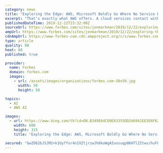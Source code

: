 ```yaml
---
category: news
title: "Exploring the Edge: AWS, Microsoft Boldly Go Where No Service Has Before"
excerpt: "That’s exactly what AWS offers. A cloud services contact with AWS means the end of new equipment ... company has been busy remaking its business around artificial intelligence and new edge computing solutions. These days, that means small boxes attached to light posts, buildings and communications towers. This is the gear the company is ..."
publishedDateTime: 2019-12-22T23:32:00Z
sourceUrl: https://www.forbes.com/sites/jonmarkman/2019/12/22/exploring-the-edge-aws-microsoft-boldly-go-where-no-service-has-before/
ampUrl: https://www.forbes.com/sites/jonmarkman/2019/12/22/exploring-the-edge-aws-microsoft-boldly-go-where-no-service-has-before/amp/
cdnAmpUrl: https://www-forbes-com.cdn.ampproject.org/c/s/www.forbes.com/sites/jonmarkman/2019/12/22/exploring-the-edge-aws-microsoft-boldly-go-where-no-service-has-before/amp/
type: article
quality: 88
heat: 88
published: true

provider:
  name: Forbes
  domain: forbes.com
  images:
    - url: /assets/images/organizations/forbes.com-50x50.jpg
      width: 50
      height: 50

topics:
  - AI
  - AWS AI

images:
  - url: https://www.bing.com/th?id=ON.B349E64CE0E83355DD246941EE5E6F62
    width: 600
    height: 315
    title: "Exploring the Edge: AWS, Microsoft Boldly Go Where No Service Has Before"

secured: "GwZO62bJ5JM2+k1Uyffur4nIXZtjrzwJh8koWgAIuosuqp8KHTlZItwx/huFQUoNqXs4zlvkzGtyQ7gwI98sDrp6Q0uclBk2J4L4WqYIkaFFrXsNVHQnffqJK5M/tjfcObi15mrodEuAuuJB+5bluuahS+KxbRcnt/dD7hBlkeOql3gN0+28TaZafyc384PvVs6IQaNoXePxUq2ei0Qy6fEuwZEcUUZp+tQ/bjyzQPS4An+n9o6aE2pfQDgCB4HN/94vQocbUcn+TKEi6NYaag==;e7L5QPVUaaMG/eVptJ5VrQ=="
---
```


